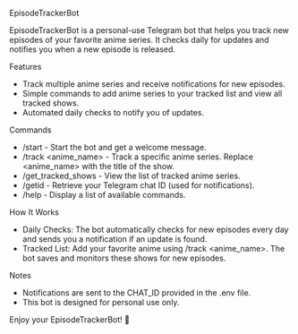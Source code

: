 EpisodeTrackerBot

EpisodeTrackerBot is a personal-use Telegram bot that helps you track new episodes of your favorite anime series. It checks daily for updates and notifies you when a new episode is released.

Features
- Track multiple anime series and receive notifications for new episodes.
- Simple commands to add anime series to your tracked list and view all tracked shows.
- Automated daily checks to notify you of updates.

Commands
- /start - Start the bot and get a welcome message.
- /track <anime_name> - Track a specific anime series. Replace <anime_name> with the title of the show.
- /get_tracked_shows - View the list of tracked anime series.
- /getid - Retrieve your Telegram chat ID (used for notifications).
- /help - Display a list of available commands.

How It Works
- Daily Checks: The bot automatically checks for new episodes every day and sends you a notification if an update is found.
- Tracked List: Add your favorite anime using /track <anime_name>. The bot saves and monitors these shows for new episodes.

Notes
- Notifications are sent to the CHAT_ID provided in the .env file.
- This bot is designed for personal use only.

Enjoy your EpisodeTrackerBot! 🎉
